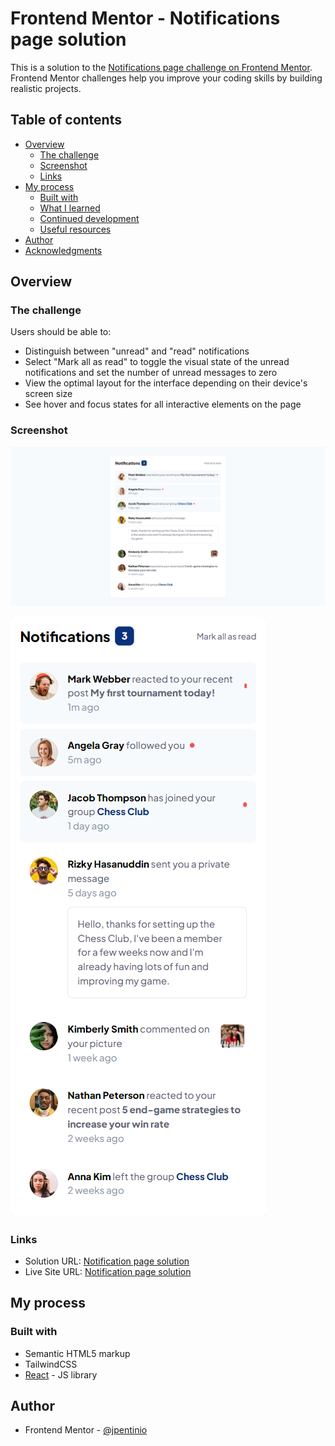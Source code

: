 # Frontend Mentor - Notifications page solution

This is a solution to the [Notifications page challenge on Frontend Mentor](https://www.frontendmentor.io/challenges/notifications-page-DqK5QAmKbC). Frontend Mentor challenges help you improve your coding skills by building realistic projects. 

## Table of contents

- [Overview](#overview)
  - [The challenge](#the-challenge)
  - [Screenshot](#screenshot)
  - [Links](#links)
- [My process](#my-process)
  - [Built with](#built-with)
  - [What I learned](#what-i-learned)
  - [Continued development](#continued-development)
  - [Useful resources](#useful-resources)
- [Author](#author)
- [Acknowledgments](#acknowledgments)

## Overview

### The challenge

Users should be able to:

- Distinguish between "unread" and "read" notifications
- Select "Mark all as read" to toggle the visual state of the unread notifications and set the number of unread messages to zero
- View the optimal layout for the interface depending on their device's screen size
- See hover and focus states for all interactive elements on the page

### Screenshot

![notification-screenshot1](./src/assets/notif-screenshot1.png)

![notification-screenshot2](./src/assets/notif-screenshot2.png)


### Links

- Solution URL: [Notification page solution](https://your-solution-url.com)
- Live Site URL: [Notification page solution](https://notification-page-omega-virid.vercel.app/)

## My process

### Built with

- Semantic HTML5 markup
- TailwindCSS
- [React](https://reactjs.org/) - JS library

## Author

- Frontend Mentor - [@jpentinio](https://www.frontendmentor.io/profile/jpentinio)
